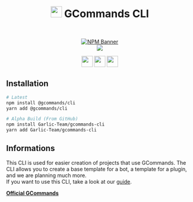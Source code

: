 <div align="center">
    
   # <img src="https://cdn.discordapp.com/avatars/834822955229380619/7d0142158babe0375e7cc633e87c06d4.png" height="30"> GCommands CLI
    
  <br />
  <p>
    <a href="https://www.npmjs.com/package/@gcommands/cli"><img src="https://nodei.co/npm/@gcommands/cli.png?downloads=true&stars=true" alt="NPM Banner"></a>
    <br />
    <img src="https://discord.com/api/guilds/833628077556367411/embed.png?style=banner2"></img>
  </p>
  <p>
    <a href="https://ko-fi.com/H2H05FNRL"><img src="https://img.shields.io/badge/Kofi-Donate-yellow?style=for-the-badge" height="30" /></a>
    <a href="https://github.com/Garlic-Team/gcommands-cli"><img src="https://img.shields.io/badge/Open-Source-blue?style=for-the-badge" height="30" /></a>
    <img src="https://img.shields.io/badge/Made%20With-TypeScript-red?style=for-the-badge" height="30" />
  </p>
</div>

## Installation

```sh
# Latest
npm install @gcommands/cli
yarn add @gcommands/cli

# Alpha Build (From GitHub)
npm install Garlic-Team/gcommands-cli
yarn add Garlic-Team/gcommands-cli
```

## Informations
This CLI is used for easier creation of projects that use GCommands. The CLI allows you to create a base template for a bot, a template for a plugin, and we are planning much more.  
If you want to use this CLI, take a look at our [guide](https://garlic-team.js.org/guide/cli/how-to-use-cli.html).  

[**Official GCommands**](https://github.com/Garlic-Team/GCommands)
